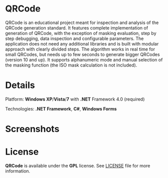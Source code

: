 # QRCode

QRCode is an educational project meant for inspection and analysis of the QRCode generation standard. It features complete implementation of generation of QRCode, with the exception of masking evaluation, step by step debugging, data inspection and configurable parameters. The application does not need any additional libraries and is built with modular approach with clearly divided steps. The algorithm works in real time for small QRCodes, but needs up to few seconds to generate bigger QRCodes (version 10 and up). It supports alphanumeric mode and manual selection of the masking function (the ISO mask calculation is not included).

# Details

Platform: **Windows XP**/**Vista**/**7** with **.NET** Framework 4.0 (required)

Technologies: **.NET Framework**, **C#**, **Windows Forms**

# Screenshots

# License

**QRCode** is available under the **GPL** license. See [LICENSE](https://github.com/Legoless/QRCode/blob/master/LICENSE) file for more information.
